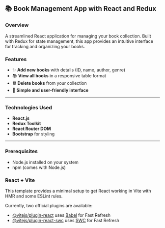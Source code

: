 ## 📚 Book Management App with React and Redux

### Overview

A streamlined React application for managing your book collection. Built with Redux for state management, this app provides an intuitive interface for tracking and organizing your books.

### Features

- ✨ **Add new books** with details (ID, name, author, genre)
- 📚 **View all books** in a responsive table format
- 🗑️ **Delete books** from your collection
- 🎯 **Simple and user-friendly interface**

---

### Technologies Used

- **React.js**
- **Redux Toolkit**
- **React Router DOM**
- **Bootstrap** for styling

---

### Prerequisites

- Node.js installed on your system
- npm (comes with Node.js)

### React + Vite

This template provides a minimal setup to get React working in Vite with HMR and some ESLint rules.

Currently, two official plugins are available:

- [@vitejs/plugin-react](https://github.com/vitejs/vite-plugin-react/blob/main/packages/plugin-react/README.md) uses [Babel](https://babeljs.io/) for Fast Refresh
- [@vitejs/plugin-react-swc](https://github.com/vitejs/vite-plugin-react-swc) uses [SWC](https://swc.rs/) for Fast Refresh
